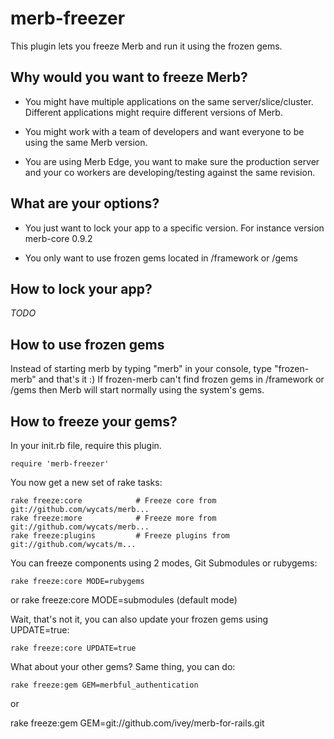 merb-freezer
============

This plugin lets you freeze Merb and run it using the frozen gems. 

Why would you want to freeze Merb?
------------------------------------

* You might have multiple applications on the same server/slice/cluster. Different applications might require different versions of Merb. 

* You might work with a team of developers and want everyone to be using the same Merb version.

* You are using Merb Edge, you want to make sure the production server and your co workers are developing/testing against the same revision.


What are your options?
-----------------------

* You just want to lock your app to a specific version. For instance version merb-core 0.9.2

* You only want to use frozen gems located in /framework or /gems


How to lock your app?
---------------------

_TODO_

How to use frozen gems
----------------------

Instead of starting merb by typing "merb" in your console, type "frozen-merb" and that's it :)
If frozen-merb can't find frozen gems in /framework or /gems then Merb will start normally using the system's gems.


How to freeze your gems?
------------------------

In your init.rb file, require this plugin.

    require 'merb-freezer'

You now get a new set of rake tasks:

    rake freeze:core            # Freeze core from git://github.com/wycats/merb...
    rake freeze:more            # Freeze more from git://github.com/wycats/merb...
    rake freeze:plugins         # Freeze plugins from git://github.com/wycats/m...

You can freeze components using 2 modes, Git Submodules or rubygems:

    rake freeze:core MODE=rubygems
or
    rake freeze:core MODE=submodules  (default mode)
    
Wait, that's not it, you can also update your frozen gems using UPDATE=true:


    rake freeze:core UPDATE=true
    
What about your other gems? Same thing, you can do:

    rake freeze:gem GEM=merbful_authentication
    
or 

   rake freeze:gem GEM=git://github.com/ivey/merb-for-rails.git 